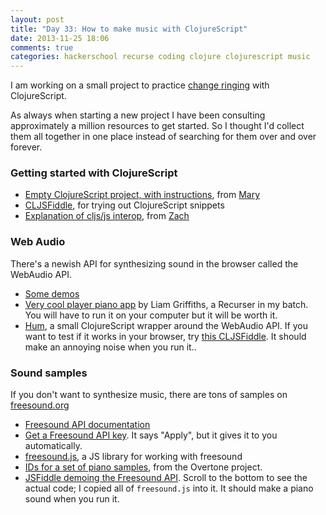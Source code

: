 ```yaml
---
layout: post
title: "Day 33: How to make music with ClojureScript"
date: 2013-11-25 18:06
comments: true
categories: hackerschool recurse coding clojure clojurescript music
---
```


I am working on a small project to practice
[change ringing](https://en.wikipedia.org/wiki/Change_ringing) with
ClojureScript.

As always when starting a new project I have been consulting
approximately a million resources to get started. So I thought I'd
collect them all together in one place instead of searching for them
over and over forever.

### Getting started with ClojureScript


* [Empty ClojureScript project, with instructions](https://github.com/maryrosecook/barecljs),
    from [Mary](https://github.com/maryrosecook)
* [CLJSFiddle](http://cljsfiddle.net/), for trying out ClojureScript
  snippets
* [Explanation of cljs/js interop](http://gist.io/7610122), from
  [Zach](https://github.com/zachallaun)

### Web Audio

There's a newish API for synthesizing sound in the browser called the
WebAudio API.

* [Some demos](http://webaudiodemos.appspot.com/)
* [Very cool player piano app](https://github.com/liamgriffiths/music-box)
   by Liam Griffiths, a Recurser in my batch. You will have to
   run it on your computer but it will be worth it.
* [Hum](https://github.com/mathias/hum), a small ClojureScript wrapper
  around the WebAudio API. If you want to test if it works in your
  browser, try
  [this CLJSFiddle](http://cljsfiddle.net/fiddle/jvns.cljs-music-test).
  It should make an annoying noise when you run it..

### Sound samples

If you don't want to synthesize music, there are tons of samples on
[freesound.org](http://www.freesound.org/)

* [Freesound API documentation](http://www.freesound.org/docs/api/)
* [Get a Freesound API key](www.freesound.org/api/apply/). It says
  "Apply", but it gives it to you automatically.
* [freesound.js](https://github.com/g-roma/freesound.js), a JS library
  for working with freesound
* [IDs for a set of piano samples](https://github.com/overtone/overtone/blob/master/src/overtone/samples/piano.clj),
  from the Overtone project.
* [JSFiddle demoing the Freesound API](http://jsfiddle.net/jvns/J4sW2/).
  Scroll to the bottom to see the actual code; I copied all of `freesound.js`
  into it. It should make a piano sound when you run it.
  
